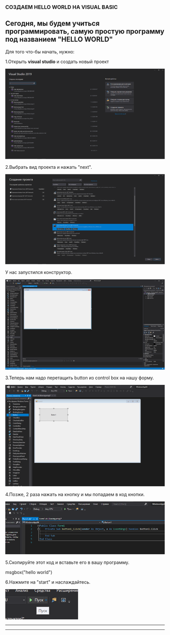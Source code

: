 ### СОЗДАЕМ HELLO WORLD НА VISUAL BASIC

Сегодня, мы будем учиться программировать,
самую простую программу под названием
"HELLO WORLD"
---
Для того что-бы начать, нужно:

1.Открыть **visual studio** и создать новый проект

![foto](https://raw.githubusercontent.com/YMP-CO/YMP_COMPANY/gh-pages/images/%D0%A1%D0%BD%D0%B8%D0%BC%D0%BE%D0%BA%20%D1%8D%D0%BA%D1%80%D0%B0%D0%BD%D0%B0%202020-11-25%20190541.png)

2.Выбрать вид проекта и нажать "next".

![foto](https://raw.githubusercontent.com/YMP-CO/YMP_COMPANY/gh-pages/images/%D0%A1%D0%BD%D0%B8%D0%BC%D0%BE%D0%BA%20%D1%8D%D0%BA%D1%80%D0%B0%D0%BD%D0%B0%202020-11-25%20190612.png)

У нас запустился конструктор.


![foto](https://raw.githubusercontent.com/YMP-CO/YMP_COMPANY/gh-pages/images/%D0%A1%D0%BD%D0%B8%D0%BC%D0%BE%D0%BA%20%D1%8D%D0%BA%D1%80%D0%B0%D0%BD%D0%B0%202020-11-25%20190648.png)

3.Теперь нам надо перетащить button из control box
на нашу форму.

![foto](https://raw.githubusercontent.com/YMP-CO/YMP_COMPANY/gh-pages/images/%D0%A1%D0%BD%D0%B8%D0%BC%D0%BE%D0%BA%20%D1%8D%D0%BA%D1%80%D0%B0%D0%BD%D0%B0%202020-11-25%20190722.png)

4.Позже, 2 раза нажать на кнопку и мы попадаем
в код кнопки.

![foto](https://raw.githubusercontent.com/YMP-CO/YMP_COMPANY/gh-pages/images/%D0%A1%D0%BD%D0%B8%D0%BC%D0%BE%D0%BA%20%D1%8D%D0%BA%D1%80%D0%B0%D0%BD%D0%B0%202020-11-25%20190743.png)

5.Скопируйте этот код и вставьте его в вашу программу.

msgbox("hello world")

6.Нажмите на "start" и наслаждайтесь.

![foto](https://raw.githubusercontent.com/YMP-CO/YMP_COMPANY/gh-pages/images/%D0%A1%D0%BD%D0%B8%D0%BC%D0%BE%D0%BA%20%D1%8D%D0%BA%D1%80%D0%B0%D0%BD%D0%B0%202020-11-25%20190818.png)

---

---

